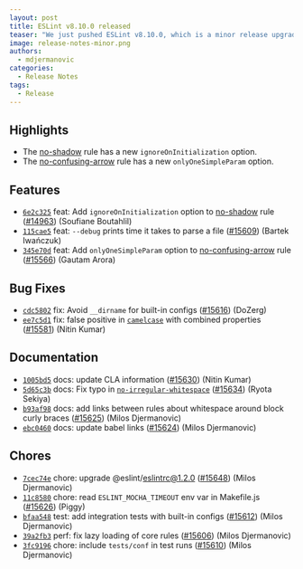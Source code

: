 ```yaml
---
layout: post
title: ESLint v8.10.0 released
teaser: "We just pushed ESLint v8.10.0, which is a minor release upgrade of ESLint. This release adds some new features and fixes several bugs found in the previous release."
image: release-notes-minor.png
authors:
  - mdjermanovic
categories:
  - Release Notes
tags:
  - Release
---
```



## Highlights

* The [no-shadow](/docs/rules/no-shadow) rule has a new `ignoreOnInitialization` option.
* The [no-confusing-arrow](/docs/rules/no-confusing-arrow) rule has a new `onlyOneSimpleParam` option.





## Features


* [`6e2c325`](https://github.com/eslint/eslint/commit/6e2c325324479df1b3f868cf00a529b67d2c3d82) feat: Add `ignoreOnInitialization` option to [no-shadow](/docs/rules/no-shadow) rule ([#14963](https://github.com/eslint/eslint/issues/14963)) (Soufiane Boutahlil)
* [`115cae5`](https://github.com/eslint/eslint/commit/115cae54125b9ef509af90620f51d4a692b51ab7) feat: `--debug` prints time it takes to parse a file ([#15609](https://github.com/eslint/eslint/issues/15609)) (Bartek Iwańczuk)
* [`345e70d`](https://github.com/eslint/eslint/commit/345e70d9d6490fb12b18953f56f3cea28fd61d83) feat: Add `onlyOneSimpleParam` option to [no-confusing-arrow](/docs/rules/no-confusing-arrow) rule ([#15566](https://github.com/eslint/eslint/issues/15566)) (Gautam Arora)






## Bug Fixes


* [`cdc5802`](https://github.com/eslint/eslint/commit/cdc58025d9a8b522f516c3665d225b69a76c4ee1) fix: Avoid `__dirname` for built-in configs ([#15616](https://github.com/eslint/eslint/issues/15616)) (DoZerg)
* [`ee7c5d1`](https://github.com/eslint/eslint/commit/ee7c5d14a2cb5ce352d1851cec858b942572d2cc) fix: false positive in [`camelcase`](/docs/rules/camelcase) with combined properties ([#15581](https://github.com/eslint/eslint/issues/15581)) (Nitin Kumar)




## Documentation


* [`1005bd5`](https://github.com/eslint/eslint/commit/1005bd525a08208fee124149a6ad4cf9da20d7d5) docs: update CLA information ([#15630](https://github.com/eslint/eslint/issues/15630)) (Nitin Kumar)
* [`5d65c3b`](https://github.com/eslint/eslint/commit/5d65c3bc1e514ed07406c502437a1642913b27ed) docs: Fix typo in [`no-irregular-whitespace`](/docs/rules/no-irregular-whitespace) ([#15634](https://github.com/eslint/eslint/issues/15634)) (Ryota Sekiya)
* [`b93af98`](https://github.com/eslint/eslint/commit/b93af98b3c417225a027cabc964c38e779adb945) docs: add links between rules about whitespace around block curly braces ([#15625](https://github.com/eslint/eslint/issues/15625)) (Milos Djermanovic)
* [`ebc0460`](https://github.com/eslint/eslint/commit/ebc0460c411ea608ba5bab05829a1fd122fe21e8) docs: update babel links ([#15624](https://github.com/eslint/eslint/issues/15624)) (Milos Djermanovic)








## Chores


* [`7cec74e`](https://github.com/eslint/eslint/commit/7cec74e842b6e51da1b00a9e9b2c9da97dd17362) chore: upgrade @eslint/eslintrc@1.2.0 ([#15648](https://github.com/eslint/eslint/issues/15648)) (Milos Djermanovic)
* [`11c8580`](https://github.com/eslint/eslint/commit/11c8580de0dcedd5577cffe2b23d23a322cc97df) chore: read `ESLINT_MOCHA_TIMEOUT` env var in Makefile.js ([#15626](https://github.com/eslint/eslint/issues/15626)) (Piggy)
* [`bfaa548`](https://github.com/eslint/eslint/commit/bfaa5488bbc794c0d160fb55bd277a2c618953b2) test: add integration tests with built-in configs ([#15612](https://github.com/eslint/eslint/issues/15612)) (Milos Djermanovic)
* [`39a2fb3`](https://github.com/eslint/eslint/commit/39a2fb3f448a7096bfb2fc172fef6cc3f6a7ed3b) perf: fix lazy loading of core rules ([#15606](https://github.com/eslint/eslint/issues/15606)) (Milos Djermanovic)
* [`3fc9196`](https://github.com/eslint/eslint/commit/3fc919626ef6a00e35bb6b559b60a1e89cf6ca1a) chore: include `tests/conf` in test runs ([#15610](https://github.com/eslint/eslint/issues/15610)) (Milos Djermanovic)


